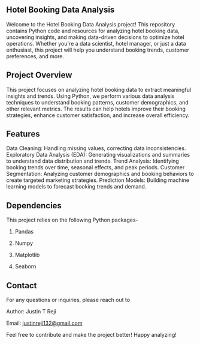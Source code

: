 Hotel Booking Data Analysis
----

Welcome to the Hotel Booking Data Analysis project! This repository contains Python code and resources for analyzing hotel booking data, uncovering insights, and making data-driven decisions to optimize hotel operations. Whether you're a data scientist, hotel manager, or just a data enthusiast, this project will help you understand booking trends, customer preferences, and more.

Project Overview
-
This project focuses on analyzing hotel booking data to extract meaningful insights and trends. Using Python, we perform various data analysis techniques to understand booking patterns, customer demographics, and other relevant metrics. The results can help hotels improve their booking strategies, enhance customer satisfaction, and increase overall efficiency.

Features
-
Data Cleaning: Handling missing values, correcting data inconsistencies.
Exploratory Data Analysis (EDA): Generating visualizations and summaries to understand data distribution and trends.
Trend Analysis: Identifying booking trends over time, seasonal effects, and peak periods.
Customer Segmentation: Analyzing customer demographics and booking behaviors to create targeted marketing strategies.
Prediction Models: Building machine learning models to forecast booking trends and demand.

Dependencies
---
This project relies on the following Python packages-

1. Pandas

2. Numpy

3. Matplotlib

4. Seaborn

Contact
-
For any questions or inquiries, please reach out to

Author: Justin T Reji

Email: justinreji132@gmail.com


Feel free to contribute and make the project better! Happy analyzing!







